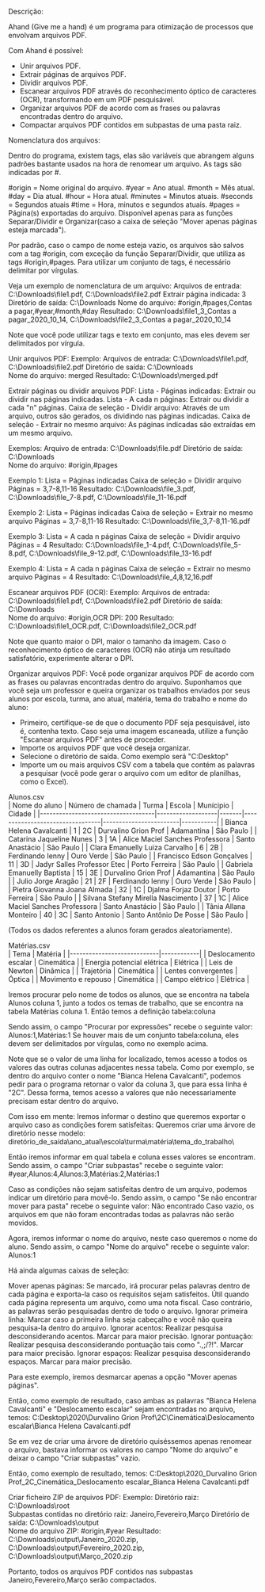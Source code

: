 Descrição:

Ahand (Give me a hand) é um programa para otimização de processos que envolvam arquivos PDF.

Com Ahand é possível:

- Unir arquivos PDF.
- Extrair páginas de arquivos PDF.
- Dividir arquivos PDF.
- Escanear arquivos PDF através do reconhecimento óptico de caracteres (OCR), transformando em um PDF pesquisável.
- Organizar arquivos PDF de acordo com as frases ou palavras encontradas dentro do arquivo.
- Compactar arquivos PDF contidos em subpastas de uma pasta raiz.
    
Nomenclatura dos arquivos:

Dentro do programa, existem tags, elas são variáveis que abrangem alguns padrões bastante usados na hora de renomear um arquivo. As tags são indicadas por #.

#origin = Nome original do arquivo.
#year = Ano atual.
#month = Mês atual.
#day = Dia atual.
#hour = Hora atual.
#minutes = Minutos atuais.
#seconds = Segundos atuais
#time = Hora, minutos e segundos atuais.
#pages = Página(s) exportadas do arquivo. Disponível apenas para as funções Separar/Dividir e Organizar(caso a caixa de seleção "Mover apenas páginas esteja marcada").

Por padrão, caso o campo de nome esteja vazio, os arquivos são salvos com a tag #origin, com exceção da função Separar/Dividir, que utiliza as tags #origin,#pages.
Para utilizar um conjunto de tags, é necessário delimitar por vírgulas.

Veja um exemplo de nomenclatura de um arquivo:
Arquivos de entrada: C:\Downloads\file1.pdf, C:\Downloads\file2.pdf
Extrair página indicada: 3
Diretório de saída: C:\Downloads
Nome do arquivo: #origin,#pages,Contas a pagar,#year,#month,#day
Resultado: C:\Downloads\file1_3_Contas a pagar_2020_10_14, C:\Downloads\file2_3_Contas a pagar_2020_10_14

Note que você pode utilizar tags e texto em conjunto, mas eles devem ser delimitados por vírgula.

Unir arquivos PDF:
Exemplo:
Arquivos de entrada: C:\Downloads\file1.pdf, C:\Downloads\file2.pdf
Diretório de saída: C:\Downloads\
Nome do arquivo: merged
Resultado: C:\Downloads\merged.pdf

Extrair páginas ou dividir arquivos PDF:
Lista - Páginas indicadas: Extrair ou dividir nas páginas indicadas.
Lista - A cada n páginas: Extrair ou dividir a cada "n" páginas.
Caixa de seleção - Dividir arquivo: Através de um arquivo, outros são gerados, os dividindo nas páginas indicadas.
Caixa de seleção - Extrair no mesmo arquivo: As páginas indicadas são extraídas em um mesmo arquivo.

Exemplos:
Arquivo de entrada: C:\Downloads\file.pdf
Diretório de saída: C:\Downloads\
Nome do arquivo: #origin,#pages

Exemplo 1:
Lista = Páginas indicadas
Caixa de seleção = Dividir arquivo
Páginas = 3,7-8,11-16
Resultado: C:\Downloads\file_3.pdf, C:\Downloads\file_7-8.pdf, C:\Downloads\file_11-16.pdf

Exemplo 2:
Lista = Páginas indicadas
Caixa de seleção = Extrair no mesmo arquivo
Páginas = 3,7-8,11-16
Resultado: C:\Downloads\file_3,7-8,11-16.pdf

Exemplo 3:
Lista = A cada n páginas
Caixa de seleção = Dividir arquivo
Páginas = 4
Resultado: C:\Downloads\file_1-4.pdf, C:\Downloads\file_5-8.pdf, C:\Downloads\file_9-12.pdf, C:\Downloads\file_13-16.pdf

Exemplo 4:
Lista = A cada n páginas
Caixa de seleção = Extrair no mesmo arquivo
Páginas = 4
Resultado: C:\Downloads\file_4,8,12,16.pdf

Escanear arquivos PDF (OCR):
Exemplo:
Arquivos de entrada: C:\Downloads\file1.pdf, C:\Downloads\file2.pdf
Diretório de saída: C:\Downloads\
Nome do arquivo: #origin,OCR
DPI: 200
Resultado: C:\Downloads\file1_OCR.pdf, C:\Downloads\file2_OCR.pdf

Note que quanto maior o DPI, maior o tamanho da imagem.
Caso o reconhecimento óptico de caracteres (OCR) não atinja um resultado satisfatório, experimente alterar o DPI.

Organizar arquivos PDF:
Você pode organizar arquivos PDF de acordo com as frases ou palavras encontradas dentro do arquivo.
Suponhamos que você seja um professor e queira organizar os trabalhos enviados por seus alunos por escola, turma, ano atual, matéria, tema do trabalho e nome do aluno:

- Primeiro, certifique-se de que o documento PDF seja pesquisável, isto é, contenha texto. Caso seja uma imagem escaneada, utilize a função "Escanear arquivos PDF" antes de proceder.
- Importe os arquivos PDF que você deseja organizar.
- Selecione o diretório de saída. Como exemplo será "C:Desktop\"
- Importe um ou mais arquivos CSV com a tabela que contém as palavras a pesquisar (você pode gerar o arquivo com um editor de planilhas, como o Excel).

Alunos.csv  
| Nome do aluno                      | Número de chamada | Turma | Escola                          | Munícipio              | Cidade    |
|------------------------------------|-------------------|-------|---------------------------------|------------------------|-----------|
| Bianca Helena Cavalcanti           | 1                 | 2C    | Durvalino Grion Prof            | Adamantina             | São Paulo |
| Catarina Jaqueline Nunes           | 3                 | 1A    | Alice Maciel Sanches Professora | Santo Anastácio        | São Paulo |
| Clara Emanuelly Luiza Carvalho     | 6                 | 2B    | Ferdinando Ienny                | Ouro Verde             | São Paulo |
| Francisco Edson Gonçalves          | 11                | 3D    | Jadyr Salles Professor Etec     | Porto Ferreira         | São Paulo |
| Gabriela Emanuelly Baptista        | 15                | 3E    | Durvalino Grion Prof            | Adamantina             | São Paulo |
| Julio Jorge Aragão                 | 21                | 2F    | Ferdinando Ienny                | Ouro Verde             | São Paulo |
| Pietra Giovanna Joana Almada       | 32                | 1C    | Djalma Forjaz Doutor            | Porto Ferreira         | São Paulo |
| Silvana Stefany Mirella Nascimento | 37                | 1C    | Alice Maciel Sanches Professora | Santo Anastácio        | São Paulo |
| Tânia Allana Monteiro              | 40                | 3C    | Santo Antonio                   | Santo Antônio De Posse | São Paulo |


(Todos os dados referentes a alunos foram gerados aleatoriamente).

Matérias.csv  
| Tema                       | Matéria    |
|----------------------------|------------|
| Deslocamento escalar       | Cinemática |
| Energia potencial elétrica | Elétrica   |
| Leis de Newton             | Dinâmica   |
| Trajetória                 | Cinemática |
| Lentes convergentes        | Óptica     |
| Movimento e repouso        | Cinemática |
| Campo elétrico             | Elétrica   |



Iremos procurar pelo nome de todos os alunos, que se encontra na tabela Alunos coluna 1, junto a todos os temas de trabalho, que se encontra na tabela Matérias coluna 1.
Então temos a definição tabela:coluna

Sendo assim, o campo "Procurar por expressões" recebe o seguinte valor: Alunos:1,Matérias:1
Se houver mais de um conjunto tabela:coluna, eles devem ser delimitados por vírgulas, como no exemplo acima.

Note que se o valor de uma linha for localizado, temos acesso a todos os valores das outras colunas adjacentes nessa tabela.
Como por exemplo, se dentro do arquivo conter o nome "Bianca Helena Cavalcanti", podemos pedir para o programa retornar o valor da coluna 3, que para essa linha é "2C".
Dessa forma, temos acesso a valores que não necessariamente precisam estar dentro do arquivo.

Com isso em mente:
Iremos informar o destino que queremos exportar o arquivo caso as condições forem satisfeitas:
Queremos criar uma árvore de diretório nesse modelo: diretório_de_saída\ano_atual\escola\turma\matéria\tema_do_trabalho\

Então iremos informar em qual tabela e coluna esses valores se encontram.
Sendo assim, o campo "Criar subpastas" recebe o seguinte valor: #year,Alunos:4,Alunos:3,Matérias:2,Matérias:1

Caso as condições não sejam satisfeitas dentro de um arquivo, podemos indicar um diretório para movê-lo.
Sendo assim, o campo "Se não encontrar mover para pasta" recebe o seguinte valor: Não encontrado
Caso vazio, os arquivos em que não foram encontradas todas as palavras não serão movidos.

Agora, iremos informar o nome do arquivo, neste caso queremos o nome do aluno.
Sendo assim, o campo "Nome do arquivo" recebe o seguinte valor: Alunos:1

Há ainda algumas caixas de seleção:

Mover apenas páginas: Se marcado, irá procurar pelas palavras dentro de cada página e exporta-la caso os requisitos sejam satisfeitos. Útil quando cada página representa um arquivo, como uma nota fiscal. Caso contrário, as palavras serão pesquisadas dentro de todo o arquivo.
Ignorar primeira linha: Marcar caso a primeira linha seja cabeçalho e você não queira pesquisa-la dentro do arquivo.
Ignorar acentos: Realizar pesquisa desconsiderando acentos. Marcar para maior precisão.
Ignorar pontuação: Realizar pesquisa desconsiderando pontuação tais como ".,;/?!". Marcar para maior precisão.
Ignorar espaços: Realizar pesquisa desconsiderando espaços. Marcar para maior precisão.

Para este exemplo, iremos desmarcar apenas a opção "Mover apenas páginas".

Então, como exemplo de resultado, caso ambas as palavras "Bianca Helena Cavalcanti" e "Deslocamento escalar" sejam encontradas no arquivo, temos:
C:Desktop\2020\Durvalino Grion Prof\2C\Cinemática\Deslocamento escalar\Bianca Helena Cavalcanti.pdf

Se em vez de criar uma árvore de diretório quiséssemos apenas renomear o arquivo, bastava informar os valores no campo "Nome do arquivo" e deixar o campo "Criar subpastas" vazio.

Então, como exemplo de resultado, temos:
C:Desktop\2020_Durvalino Grion Prof_2C_Cinemática_Deslocamento escalar_Bianca Helena Cavalcanti.pdf

Criar ficheiro ZIP de arquivos PDF:
Exemplo:
Diretório raiz: C:\Downloads\root\
Subpastas contidas no diretório raiz: Janeiro,Fevereiro,Março
Diretório de saída: C:\Downloads\output\
Nome do arquivo ZIP: #origin,#year
Resultado: 
C:\Downloads\output\Janeiro_2020.zip, C:\Downloads\output\Fevereiro_2020.zip, C:\Downloads\output\Março_2020.zip

Portanto, todos os arquivos PDF contidos nas subpastas Janeiro,Fevereiro,Março serão compactados.
